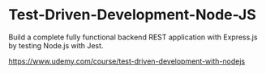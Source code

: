 Test-Driven-Development-Node-JS
===============================

Build a complete fully functional backend REST application with Express.js by testing Node.js with Jest.

https://www.udemy.com/course/test-driven-development-with-nodejs